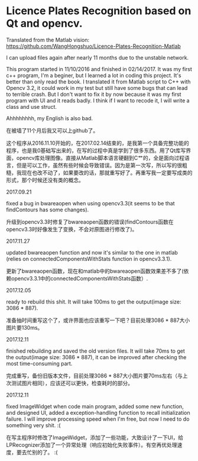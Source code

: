 # Licence Plates Recognition based on Qt and opencv. 
Translated from the Matlab vision: https://github.com/WangHongshuo/Licence-Plates-Recognition-Matlab

I can upload files again after nearly 11 months due to the unstable network.

This program started in 11/10/2016 and finished in 02/14/2017. It was my first c++ program, I'm a beginer, but I learned a lot in coding this project. It's better than only read the book. I translated it from Matlab script to C++ with Opencv 3.2, it could work in my test but still have some bugs that can lead to terrible crash. But I don't want to fix it by now because it was my first program with UI and it reads badly. I think if I want to recode it, I will write a class and use struct.

Ahhhhhhhh, my English is also bad.

在被墙了11个月后我又可以上github了。

这个程序从2016.11.10开始的，在2017.02.14结束的，是我第一个具备完整功能的程序，也是我0基础写出来的，在写的过程中真是学到了很多东西。用了Qt库写界面，opencv库处理图像。直接从Matlab脚本语言硬翻到C艹的，全是面向过程语言，但是可以工作，虽然有些时候会导致错误。因为是第一次写，所以写的很粗糙，我现在也改不动了，如果要改的话，那就重写好了。再重写我一定要写成类的形式，那个时候还没有类的概念。

2017.09.21

fixed a bug in bwareaopen when using opencv3.3(it seems to be that findContours has some changes).

升级到opencv3.3时修复了bwareaopen函数的错误(findContours函数在opencv3.3时好像发生了变换，不会对原图进行修改了)。

2017.11.27

updated bwareaopen function and now it's similar to the one in matlab (relies on connectedComponentsWithStats function in opencv3.3.1).

更新了bwareaopen函数，现在和matlab中的bwareaopen函数效果差不多了(依赖opencv3.3.1中的connectedComponentsWithStats函数）.

2017.12.05

ready to rebuild this shit. 
It will take 100ms to get the output(image size: 3086 * 887).

准备抽时间重写这个了，或许界面也应该重写一下吧？目前处理3086 * 887大小图片要130ms。

2017.12.11

finished rebuilding and saved the old version files. 
It will take 70ms to get the output(image size: 3086 * 887), it can be improved after checking the most time-consuming part.

完成重写，备份旧版本文件，目前处理3086 * 887大小图片要70ms左右（与上次测试图片相同），应该还可以更快，检查耗时的部分。

2017.12.11

fixed ImageWidget when code main program, added some new function, and designed UI, added a exception-handling function to recall initialization failure. 
I will improve processing speed when I'm free, but now I need to do something very shit. :( 

在写主程序时修改了ImageWidget，添加了一些功能，大致设计了一下UI，给LPRecognizer添加了一个异常处理（响应初始化失败事件）。有空再优处理速度，要去忙别的了。 :(